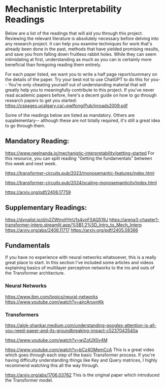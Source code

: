 # Mechanistic Interpretability Readings

Below are a list of the readings that will aid you through this project. Reviewing the relevant literature is absolutely necessary before delving into any research project. It can help you examine techniques for work that's already been done in the past, methods that have yielded promising results, and save you from falling down fruitless rabbit holes. While they can seem intimidating at first, understanding as much as you can is certainly more beneficial than foregoing reading them entirely. 

For each paper listed, we want you to write a half page report/summary on the details of the paper. Try your best not to use ChatGPT to do this for you-- You're only cheating yourself out of understanding material that will greatly help you to meaningfully contribute to this project. If you've never read academic papers before, here's a decent guide on how to go through research papers to get you started: https://cspages.ucalgary.ca/~pwlfong/Pub/inroads2009.pdf


Some of the readings below are listed as mandatory. Others are supplementary-- although these are not totally required, it's still a great idea to go through them. 

## Mandatory Reading:

https://www.neelnanda.io/mechanistic-interpretability/getting-started 
For this resource, you can split reading "Getting the fundamentals" between this week and next week.

https://transformer-circuits.pub/2023/monosemantic-features/index.html

https://transformer-circuits.pub/2024/scaling-monosemanticity/index.html

https://arxiv.org/pdf/2406.17759



## Supplementary Readings:

https://dynalist.io/d/n2ZWtnoYHrU1s4vnFSAQ519J
https://arena3-chapter1-transformer-interp.streamlit.app/%5B1.2%5D_Intro_to_Mech_Interp
https://arxiv.org/abs/2406.11717
https://arxiv.org/pdf/2405.08366



## Fundamentals 

If you have no experience with neural networks whatsoever, this is a really great place to start. In this section I've included some articles and videos explaining basics of multilayer perceptron networks to the ins and outs of the Transformer architecture. 

### Neural Networks
https://www.ibm.com/topics/neural-networks
https://www.youtube.com/watch?v=aircAruvnKk

### Transformers 

https://alok-shankar.medium.com/understanding-googles-attention-is-all-you-need-paper-and-its-groundbreaking-impact-c5237043540a

https://www.youtube.com/watch?v=wjZofJX0v4M

https://www.youtube.com/watch?v=bCz4OMemCcA 
This is a great video which goes through each step of the basic Transformer process. If you're having difficulty understanding things like Key and Query matrices, I highly recommend watching this all the way through.

https://arxiv.org/abs/1706.03762
This is the original paper which introduced the Transformer model.

